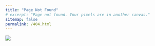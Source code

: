 ```yaml
---
title: "Page Not Found"
# excerpt: "Page not found. Your pixels are in another canvas."
sitemap: false
permalink: /404.html
---
```


![](https://i.stack.imgur.com/6M513.png)